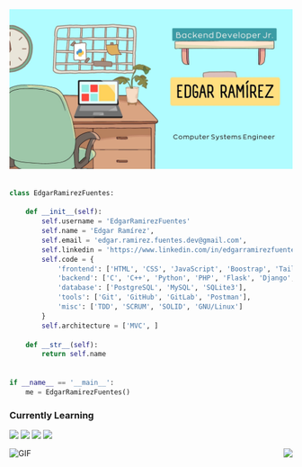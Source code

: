 <div align="center">
    <img alt="header" src="https://github.com/EdgarRamirezFuentes/EdgarRamirezFuentes/blob/master/EdgarRamirezFuentesHEADER.jpg" heigth="500px">
</div>

<br/>

```python
class EdgarRamirezFuentes:

    def __init__(self):
        self.username = 'EdgarRamirezFuentes'
        self.name = 'Edgar Ramírez',
        self.email = 'edgar.ramirez.fuentes.dev@gmail.com',
        self.linkedin = 'https://www.linkedin.com/in/edgarramirezfuentes/',
        self.code = {
            'frontend': ['HTML', 'CSS', 'JavaScript', 'Boostrap', 'TailWind', 'Jinja'],
            'backend': ['C', 'C++', 'Python', 'PHP', 'Flask', 'Django', 'Django REST Framework'],
            'database': ['PostgreSQL', 'MySQL', 'SQLite3'],
            'tools': ['Git', 'GitHub', 'GitLab', 'Postman'],
            'misc': ['TDD', 'SCRUM', 'SOLID', 'GNU/Linux']
        }
        self.architecture = ['MVC', ]

    def __str__(self):
        return self.name


if __name__ == '__main__':
    me = EdgarRamirezFuentes()

```
### Currently Learning
<span><img height="25" src="https://img.shields.io/badge/React-20232A?style=for-the-badge&logo=react&logoColor=61DAFB"> </span>
<span><img height="25" src="https://img.shields.io/badge/docker-20232A?style=for-the-badge&logo=docker&logoColor=2496ED"> </span>
<span><img height="25" src="https://img.shields.io/badge/spring-20232A?style=for-the-badge&logo=spring&logoColor=6DB33F"> </span>
<span><img height="25" src="https://img.shields.io/badge/spring%20boot-20232A?style=for-the-badge&logo=spring%20boot&logoColor=6DB33F"> </span>




<div>
 <img  alt="GIF" src="https://media.giphy.com/media/zOvBKUUEERdNm/giphy.gif" />
 <a href="https://github.com/EdgarRamirezFuentes">
  <img align="right" src="https://github-readme-stats.vercel.app/api?username=EdgarRamirezFuentes&show_icons=true&hide_border=true"/>
</a>
</div>
<!--
<img align="right" alt="GIF" src="https://media.giphy.com/media/13HgwGsXF0aiGY/giphy.gif" />
<a href="https://github.com/EdgarRamirezFuentes">
  <img align="left" src="https://github-readme-stats.vercel.app/api/top-langs/?username=EdgarRamirezFuentes&hide=css,hack&title_color=ffffff&text_color=c9cacc&icon_color=2bbc8a&bg_color=1d1f21"/>
</a>

### Programming languages and Technologies :computer:

#### Frontend :art:
<span><img height="25" src="https://img.shields.io/badge/HTML-20232A?style=for-the-badge&logo=html5&logoColor=E34F26"> </span>
<span><img height="25" src="https://img.shields.io/badge/CSS-20232A?style=for-the-badge&logo=css3&logoColor=1572B6"></span>
<span><img height="25" src="https://img.shields.io/badge/Bootstrap-20232A?style=for-the-badge&logo=bootstrap&logoColor=7952B3"> </span>
<span><img height="25" src="https://img.shields.io/badge/JavaScript-20232A?style=for-the-badge&logo=javascript&logoColor=F7DF1E"> </span>

#### Backend :bomb:
<span><img height="25" src="https://img.shields.io/badge/C%20Programming%20Language-20232A?style=for-the-badge&logo=c&logoColor=A8B9CC"> </span>
<span><img height="25" src="https://img.shields.io/badge/C++-20232A?style=for-the-badge&logo=c%2B%2B&logoColor=00599C"> </span>
<span><img height="25" src="https://img.shields.io/badge/php-20232A?style=for-the-badge&logo=php&logoColor=777BB4"> </span>
<span><img height="25" src="https://img.shields.io/badge/python-20232A?style=for-the-badge&logo=python&logoColor=3776AB"> </span>
<span><img height="25" src="https://img.shields.io/badge/Django-20232A?style=for-the-badge&logo=django&logoColor=12553a"> </span>

#### DBMS :bookmark_tabs:
<span><img height="25" src="https://img.shields.io/badge/postgresql-20232A?style=for-the-badge&logo=postgresql&logoColor=4169E1"> </span>
<span><img height="25" src="https://img.shields.io/badge/mysql-20232A?style=for-the-badge&logo=mysql&logoColor=4479A1"> </span>

#### Other technologies ⚡
<span><img height="25" src="https://img.shields.io/badge/visual%20studio%20code-20232A?style=for-the-badge&logo=visual%20studio%20code&logoColor=007ACC"> </span>
<span><img height="25" src="https://img.shields.io/badge/vim-20232A?style=for-the-badge&logo=vim&logoColor=019733"> </span>
<span><img height="25" src="https://img.shields.io/badge/pycharm-20232A?style=for-the-badge&logo=pycharm&logoColor=white"> </span>
<span><img height="25" src="https://img.shields.io/badge/IntelliJ%20IDEA-20232A?style=for-the-badge&logo=IntelliJ%20IDEA&logoColor=white"> </span>
<span><img height="25" src="https://img.shields.io/badge/ubuntu-20232A?style=for-the-badge&logo=ubuntu&logoColor=E95420"> </span>

<span><img height="25" src="https://img.shields.io/badge/windows-20232A?style=for-the-badge&logo=windows&logoColor=0078D6"> </span>
<span><img height="25" src="https://img.shields.io/badge/git-20232A?style=for-the-badge&logo=git&logoColor=F05032"> </span>
<span><img height="25" src="https://img.shields.io/badge/github-20232A?style=for-the-badge&logo=github&logoColor=white"> </span>
<span><img height="25" src="https://img.shields.io/badge/gitlab-20232A?style=for-the-badge&logo=gitlab&logoColor=FC6D26"> </span>
<span><img height="25" src="https://img.shields.io/badge/GNU%20Bash-20232A?style=for-the-badge&logo=gnu%20bash&logoColor=4EAA25"> </span>
<span><img height="25" src="https://img.shields.io/badge/markdown-20232A?style=for-the-badge&logo=markdown&logoColor=white"> </span>
<span><img height="25" src="https://img.shields.io/badge/postman-20232A?style=for-the-badge&logo=postman&logoColor=postman"> </span>

## Contact me 
[![Linkedin Badge](https://img.shields.io/badge/-edgarramirezfuentes-blue?style=flat-square&logo=Linkedin&logoColor=white&link=https://www.linkedin.com/in/edgarramirezfuentes/)](https://www.linkedin.com/in/edgarramirezfuentes/) [![Gmail Badge](https://img.shields.io/badge/-edgar.ramirez.fuentes.dev@gmail.com-c14438?style=flat-square&logo=Gmail&logoColor=white&link=mailto:edgar.ramirez.fuentes.dev@gmail.com)](mailto:edgar.ramirez.fuentes.dev@gmail.com)
-->
 
